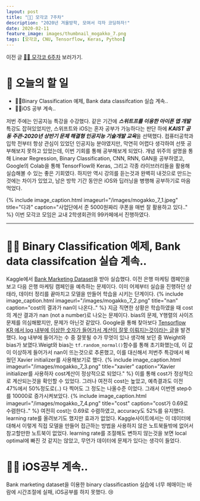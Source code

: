 ```yaml
---
layout: post
title: "🧑‍💻 모각코 7주차"
description: "2020년 겨울방학, 모여서 각자 코딩하자!"
date: 2020-02-11
feature_image: images/thumbnail_mogakko_7.png
tags: [모각코, CNU, Tensorflow, Keras, Python]
---
```


이전 글 [🧑‍💻 모각코 6주차](https://yabby1997.github.io/mogakko_6) 보러가기.

# 👀 오늘의 할 일
- 👨‍💻Binary Classification 예제, Bank data classifcation 실습 계속..
- 👨‍💻iOS 공부 계속..

저번 주에는 인공지능 특강을 수강했다. 같은 기간에 ***스위트프를 이용한 아이폰 앱 개발***특강도 잡혀있었지만, 스위프트와 iOS는 혼자 공부가 가능하다는 판단 하에  ***KAIST 공동 주관-2020년 상반기 문제 해결형 인공지능 기술개발 교육***을 선택했다. 컴퓨터공학과 입학 전부터 항상 관심이 있었던 인공지능 분야였지만, 막연히 어렵다 생각하여 선뜻 공부해보지 못하고 있었는데, 이번 기회를 통해 공부해보게 되었다. 개념 위주의 설명을 통해 Linear Regression, Binary Classification, CNN, RNN, GAN을 공부하였고, Google의 Colab을 통해 TensorFlow와 Keras, 그리고 각종 라이브러리들을 활용해 실습해볼 수 있는 좋은 기회였다. 하지만 역시 강의를 듣는것과 완벽히 내것으로 만드는 것에는 차이가 있었고, 남은 방학 기간 동안은 iOS와 딥러닝을 병행해 공부하기로 마음먹었다. 

{% include image_caption.html imageurl="/images/mogakko_7_1.jpeg" title="다과" caption="사업단에서 준 5000원짜리 쿠폰을 매번 잘 활용하고 있다.." %}
이번 모각코 모임은 교내 2학생회관의 99카페에서 진행하였다. 

---

# 👨‍💻 Binary Classification 예제, Bank data classifcation 실습 계속..
Kaggle에서 [Bank Marketing Dataset](https://www.kaggle.com/janiobachmann/bank-marketing-dataset)을 받아 실습했다. 이전 은행 마케팅 캠페인을 보고 다음 은행 마케팅 캠페인을 예측하는 문제이다. 이미 어제부터 실습을 진행하던 상태라, 데이터 정리를 끝마치고 모델을 만들어 학습을 시키는 단계이다. 
{% include image_caption.html imageurl="/images/mogakko_7_2.png" title="nan" caption="cost의 결과가 nan이 나온다.." %}
지금 직면한 상황은 학습하였을 때 cost의 계산 결과가 nan (not a number)로 나오는 문제이다. 
bias의 문제, Y행렬의 사이즈문제를 의심해봤지만, 문제가 아닌것 같았다. 
Google을 통해 찾아보다 [Tensorflow KR 에서 log 내부에 이상한 숫자가 들어가서 계산이 잘못 이뤄지는것이라는 글](https://www.facebook.com/groups/TensorFlowKR/permalink/597030417304687/)을 발견했다. log 내부에 들어가는 수 중 잘못될 수가 무엇이 있나 생각해 보던 중 Weight와 bias가 보였다.Weigt와 bias는 `tf.random_normal()`함수를 통해 초기화했는데, 이 값이 이상하게 들어가서 nan이 뜨는것으로 추론했고, 이를 대신해서 저번주 특강에서 배웠던 Xavier initializer를 사용해보기로 했다. 
{% include image_caption.html imageurl="/images/mogakko_7_3.png" title="xavier" caption="Xavier initializer를 사용하자 cost계산이 정상적으로 되었다." %}
이를 통해 cost가 정상적으로 계산되는것을 확인할 수 있었다. 그러나 여전히 cost는 높았고, 예측결과도 이전 47%에서 50%정도로(..) 다 찍어도 그 정도는 나올수준 이었다. 그래서 이번엔 step수를 10000로 증가시켜보았다.
{% include image_caption.html imageurl="/images/mogakko_7_4.png" title="cost" caption="cost가 0.69로 수렴한다.." %}
여전히 cost는 0.69로 수렴하였고, accuracy도 52%를 유지했다. learning rate를 올려보기도 했지만 효과가 없었다. Kaggle사이트에서는 이 데이터에 대해서 이렇게 직접 모델을 만들어 접근하는 방법을 사용하지 않은 노트북들밖에 없어서 참고할만한 노트북이 없었다. learning rate를 조절해도 변하지 않는것을 보면 local optimal에 빠진 것 같지는 않았고, 무언가 데이터에 문제가 있다는 생각이 들었다. 


# 👨‍💻 iOS공부 계속..
Bank marketing dataset을 이용한 binary classificastion 실습에 너무 헤매이는 바람에 시간조절에 실패, iOS공부를 하지 못했다. 😢

~~~다음 전 글 [🧑‍💻 모각코 8주차](https://yabby1997.github.io/mogakko_8) 보러가기.~~~
